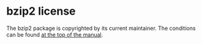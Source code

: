 # bzip2 license

The bzip2 package is copyrighted by its current maintainer. The conditions
can be found
[at the top of the manual](https://www.sourceware.org/bzip2/manual/manual.html).
